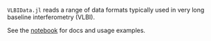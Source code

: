 `VLBIData.jl` reads a range of data formats typically used in very long baseline interferometry (VLBI).

See the [notebook](https://aplavin.github.io/VLBIData.jl/test/examples.html) for docs and usage examples.
